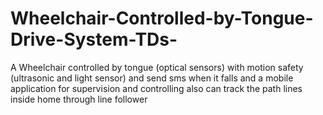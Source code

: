 # Wheelchair-Controlled-by-Tongue-Drive-System-TDs-
A Wheelchair controlled by tongue (optical sensors) with motion safety (ultrasonic and light sensor) and send sms when it falls and a mobile application for supervision and controlling also can track the path lines inside home through line follower
